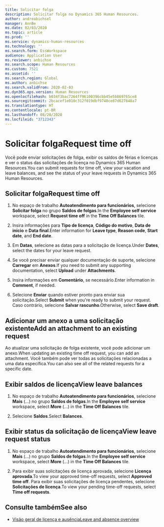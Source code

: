 ```yaml
---
title: Solicitar folga
description: Solicitar folga no Dynamics 365 Human Resources.
author: andreabichsel
manager: AnnBe
ms.date: 02/03/2020
ms.topic: article
ms.prod: ''
ms.service: dynamics-human-resources
ms.technology: ''
ms.search.form: EssWorkspace
audience: Application User
ms.reviewer: anbichse
ms.search.scope: Human Resources
ms.custom: 7521
ms.assetid: ''
ms.search.region: Global
ms.author: anbichse
ms.search.validFrom: 2020-02-03
ms.dyn365.ops.version: Human Resources
ms.openlocfilehash: b034f3bac7264ff96100396cbb45e5b869765ce8
ms.sourcegitcommit: 2bcacef1e010c312f019dbf9740ce87d627848a7
ms.translationtype: HT
ms.contentlocale: pt-BR
ms.lasthandoff: 08/20/2020
ms.locfileid: "3712343"
---
```

# <a name="request-time-off"></a><span data-ttu-id="80cb0-103">Solicitar folga</span><span class="sxs-lookup"><span data-stu-id="80cb0-103">Request time off</span></span>

<span data-ttu-id="80cb0-104">Você pode enviar solicitações de folga, exibir os saldos de férias e licenças e ver o status das solicitações de licença no Dynamics 365 Human Resources.</span><span class="sxs-lookup"><span data-stu-id="80cb0-104">You can submit requests for time off, view your vacation and leave balances, and see the status of your leave requests in Dynamics 365 Human Resources.</span></span>

## <a name="request-time-off"></a><span data-ttu-id="80cb0-105">Solicitar folga</span><span class="sxs-lookup"><span data-stu-id="80cb0-105">Request time off</span></span>

1. <span data-ttu-id="80cb0-106">No espaço de trabalho **Autoatendimento para funcionários**, selecione **Solicitar folga** no grupo **Saldos de folgas**.</span><span class="sxs-lookup"><span data-stu-id="80cb0-106">In the **Employee self service** workspace, select **Request time off** in the **Time Off Balances** tile.</span></span>

2. <span data-ttu-id="80cb0-107">Insira informações para **Tipo de licença**, **Código do motivo**, **Data de início** e **Data final**.</span><span class="sxs-lookup"><span data-stu-id="80cb0-107">Enter information for **Leave type**, **Reason code**, **Start date**, and **End date**.</span></span>

3. <span data-ttu-id="80cb0-108">Em **Datas**, selecione as datas para a solicitação de licença.</span><span class="sxs-lookup"><span data-stu-id="80cb0-108">Under **Dates**, select the dates for your leave request.</span></span>

4. <span data-ttu-id="80cb0-109">Se você precisar enviar qualquer documentação de suporte, selecione **Carregar** em **Anexos**.</span><span class="sxs-lookup"><span data-stu-id="80cb0-109">If you need to submit any supporting documentation, select **Upload** under **Attachments**.</span></span>

5. <span data-ttu-id="80cb0-110">Insira informações em **Comentário**, se necessário.</span><span class="sxs-lookup"><span data-stu-id="80cb0-110">Enter information in **Comment**, if needed.</span></span>

6. <span data-ttu-id="80cb0-111">Selecione **Enviar** quando estiver pronto para enviar sua solicitação.</span><span class="sxs-lookup"><span data-stu-id="80cb0-111">Select **Submit** when you're ready to submit your request.</span></span> <span data-ttu-id="80cb0-112">Caso contrário, selecione **Salvar rascunho**.</span><span class="sxs-lookup"><span data-stu-id="80cb0-112">Otherwise, select **Save draft**.</span></span>

## <a name="add-an-attachment-to-an-existing-request"></a><span data-ttu-id="80cb0-113">Adicionar um anexo a uma solicitação existente</span><span class="sxs-lookup"><span data-stu-id="80cb0-113">Add an attachment to an existing request</span></span>

<span data-ttu-id="80cb0-114">Ao atualizar uma solicitação de folga existente, você pode adicionar um anexo.</span><span class="sxs-lookup"><span data-stu-id="80cb0-114">When updating an existing time off request, you can add an attachment.</span></span> <span data-ttu-id="80cb0-115">Você também pode ver todas as solicitações relacionadas a uma data específica.</span><span class="sxs-lookup"><span data-stu-id="80cb0-115">You can also see all of the related requests for a specific date.</span></span> 

## <a name="view-leave-balances"></a><span data-ttu-id="80cb0-116">Exibir saldos de licença</span><span class="sxs-lookup"><span data-stu-id="80cb0-116">View leave balances</span></span>

1. <span data-ttu-id="80cb0-117">No espaço de trabalho **Autoatendimento para funcionários**, selecione **Mais** (...) no grupo **Saldos de folgas**.</span><span class="sxs-lookup"><span data-stu-id="80cb0-117">In the **Employee self service** workspace, select **More** (...) in the **Time Off Balances** tile.</span></span>

2. <span data-ttu-id="80cb0-118">Selecione **Saldos**.</span><span class="sxs-lookup"><span data-stu-id="80cb0-118">Select **Balances**.</span></span>

## <a name="view-leave-request-status"></a><span data-ttu-id="80cb0-119">Exibir status da solicitação de licença</span><span class="sxs-lookup"><span data-stu-id="80cb0-119">View leave request status</span></span>

1. <span data-ttu-id="80cb0-120">No espaço de trabalho **Autoatendimento para funcionários**, selecione **Mais** (...) no grupo **Saldos de folgas**.</span><span class="sxs-lookup"><span data-stu-id="80cb0-120">In the **Employee self service** workspace, select **More** (...) in the **Time Off Balances** tile.</span></span>

2. <span data-ttu-id="80cb0-121">Para exibir suas solicitações de licença aprovada, selecione **Licença aprovada**.</span><span class="sxs-lookup"><span data-stu-id="80cb0-121">To view your approved time-off requests, select **Approved time off**.</span></span> <span data-ttu-id="80cb0-122">Para exibir suas solicitações de licença pendentes, selecione **Solicitações de licença**.</span><span class="sxs-lookup"><span data-stu-id="80cb0-122">To view your pending time-off requests, select **Time off requests**.</span></span>

## <a name="see-also"></a><span data-ttu-id="80cb0-123">Consulte também</span><span class="sxs-lookup"><span data-stu-id="80cb0-123">See also</span></span>

- [<span data-ttu-id="80cb0-124">Visão geral de licença e ausência</span><span class="sxs-lookup"><span data-stu-id="80cb0-124">Leave and absence overview</span></span>](hr-leave-and-absence-overview.md)
